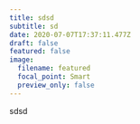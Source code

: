 ```yaml
---
title: sdsd
subtitle: sd
date: 2020-07-07T17:37:11.477Z
draft: false
featured: false
image:
  filename: featured
  focal_point: Smart
  preview_only: false
---
```

sdsd